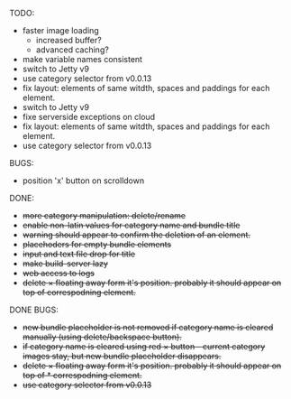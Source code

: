 TODO:

* faster image loading
  * increased buffer?
  * advanced caching?
* make variable names consistent
* switch to Jetty v9
* use category selector from v0.0.13
* fix layout: elements of same witdth, spaces and paddings for each element.
* switch to Jetty v9
* fixe serverside exceptions on cloud
* fix layout: elements of same witdth, spaces and paddings for each element.
* use category selector from v0.0.13

BUGS:

* position 'x' button on scrolldown

DONE:

* ~~more category manipulation: delete/rename~~
* ~~enable non-latin values for category name and bundle title~~
* ~~warning should appear to confirm the deletion of an element.~~
* ~~placehoders for empty bundle elements~~
* ~~input and text file drop for title~~
* ~~make build-server lazy~~
* ~~web access to logs~~
* ~~delete &times; floating away form it's position. probably it should appear on top of correspodning element.~~

DONE BUGS:

* ~~new bundle placeholder is not removed if category name is cleared manually (using delete/backspace button).~~
* ~~if category name is cleared using red &times; button - current category images stay, but new bundle placeholder disappears.~~
* ~~delete &times; floating away form it's position. probably it should appear on top of * correspodning element.~~
* ~~use category selector from v0.0.13~~
